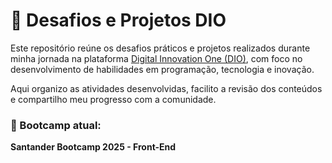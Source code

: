 # 🚀 Desafios e Projetos DIO

Este repositório reúne os desafios práticos e projetos realizados durante minha jornada na plataforma [Digital Innovation One (DIO)](https://www.dio.me/), com foco no desenvolvimento de habilidades em programação, tecnologia e inovação.

Aqui organizo as atividades desenvolvidas, facilito a revisão dos conteúdos e compartilho meu progresso com a comunidade.

### 💼 Bootcamp atual:
**Santander Bootcamp 2025 - Front-End**
